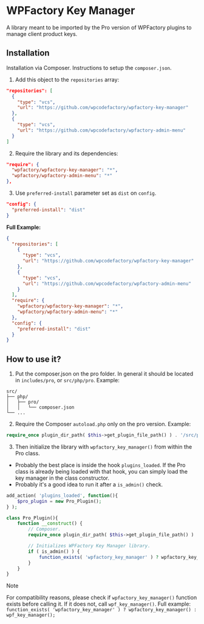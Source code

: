 # WPFactory Key Manager

A library meant to be imported by the Pro version of WPFactory plugins to manage client product keys.

## Installation

Installation via Composer. Instructions to setup the `composer.json`.

1. Add this object to the `repositories` array:

```json
"repositories": [
  {
    "type": "vcs",
    "url": "https://github.com/wpcodefactory/wpfactory-key-manager"
  },
  {
    "type": "vcs",
    "url": "https://github.com/wpcodefactory/wpfactory-admin-menu"
  }
]
```

2. Require the library and its dependencies:

```json
"require": {
  "wpfactory/wpfactory-key-manager": "*",
  "wpfactory/wpfactory-admin-menu": "*"
},
```

3. Use `preferred-install` parameter set as `dist` on `config`.

```json
"config": {
  "preferred-install": "dist"
}
```

**Full Example:**

```json
{
  "repositories": [
    {
      "type": "vcs",
      "url": "https://github.com/wpcodefactory/wpfactory-key-manager"
    },
    {
      "type": "vcs",
      "url": "https://github.com/wpcodefactory/wpfactory-admin-menu"
    }
  ],
  "require": {
    "wpfactory/wpfactory-key-manager": "*",
    "wpfactory/wpfactory-admin-menu": "*"
  },
  "config": {
    "preferred-install": "dist"
  }
}
```

## How to use it?
1. Put the composer.json on the pro folder. In general it should be located in `includes/pro`, or `src/php/pro`. Example:
```
src/
├── php/
│   ├── pro/    
│   │   └── composer.json
└── ...
```

2. Require the Composer `autoload.php` only on the pro version. Example:
```php
require_once plugin_dir_path( $this->get_plugin_file_path() ) . '/src/php/pro/vendor/autoload.php';
```

3. Then initialize the library with `wpfactory_key_manager()` from within the Pro class.
- Probably the best place is inside the hook `plugins_loaded`. If the Pro class is already being loaded with that hook, you can simply load the key manager in the class constructor.
- Probably it's a good idea to run it after a `is_admin()` check.

```php
add_action( 'plugins_loaded', function(){
    $pro_plugin = new Pro_Plugin();
} );
```

```php
class Pro_Plugin(){
    function __construct() {
        // Composer.
        require_once plugin_dir_path( $this->get_plugin_file_path() ) . '/src/php/pro/vendor/autoload.php';

        // Initializes WPFactory Key Manager library.
        if ( is_admin() ) {
            function_exists( 'wpfactory_key_manager' ) ? wpfactory_key_manager() : wpf_key_manager();
        }
    }
}
```

> [!NOTE]  
> For compatibility reasons, please check if `wpfactory_key_manager()` function exists before calling it. If it does not, call `wpf_key_manager()`. Full example: `function_exists( 'wpfactory_key_manager' ) ? wpfactory_key_manager() : wpf_key_manager();`
